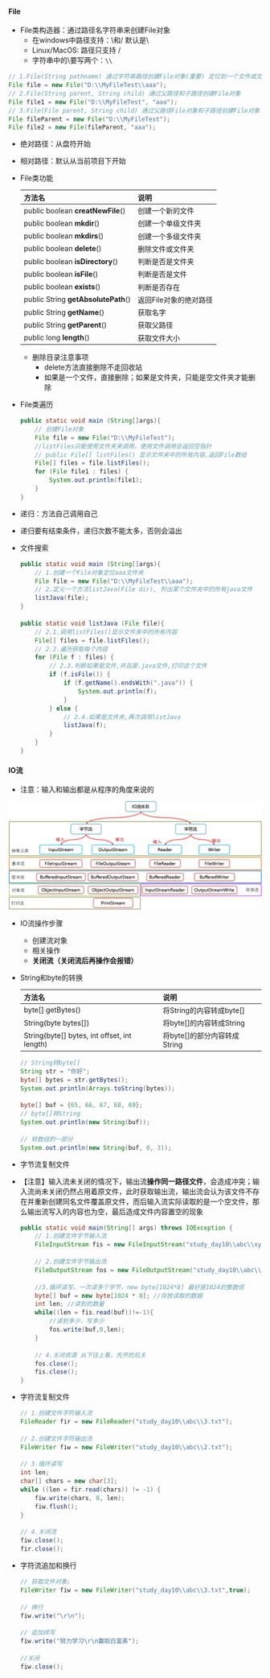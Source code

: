 #### File

- File类构造器：通过路径名字符串来创建File对象
  - 在windows中路径支持：\和/ 默认是\
  - Linux/MacOS: 路径只支持 /
  - 字符串中的\要写两个：`\\`

```java
// 1.File(String pathname) 通过字符串路径创建File对象(重要) 定位到一个文件或文件
File file = new File("D:\\MyFileTest\\aaa");
// 2.File(String parent, String child) 通过父路径和子路径创建File对象
File file1 = new File("D:\\MyFileTest", "aaa");
// 3.File(File parent, String child) 通过父路径File对象和子路径创建File对象
File fileParent = new File("D:\\MyFileTest");
File file2 = new File(fileParent, "aaa");
```



- 绝对路径：从盘符开始
- 相对路径：默认从当前项目下开始



- File类功能

  | 方法名                              | 说明                   |
  | ----------------------------------- | ---------------------- |
  | public boolean **creatNewFile**()   | 创建一个新的文件       |
  | public boolean **mkdir**()          | 创建一个单级文件夹     |
  | public boolean **mkdirs**()         | 创建一个多级文件夹     |
  | public boolean **delete**()         | 删除文件或文件夹       |
  | public boolean **isDirectory**()    | 判断是否是文件夹       |
  | public boolean **isFile**()         | 判断是否是文件         |
  | public boolean **exists**()         | 判断是否存在           |
  | public String **getAbsolutePath**() | 返回File对象的绝对路径 |
  | public String **getName**()         | 获取名字               |
  | public String **getParent**()       | 获取父路径             |
  | public long **length**()            | 获取文件大小           |

  - 删除目录注意事项
    - delete方法直接删除不走回收站
    - 如果是一个文件，直接删除；如果是文件夹，只能是空文件夹才能删除



- File类遍历

  ```java
  public static void main (String[]args){
      // 创建File对象
      File file = new File("D:\\MyFileTest");
      //listFiles只能使用文件夹来调用，使用文件调用会返回空指针
      // public File[] listFiles() 显示文件夹中的所有内容,返回File数组
      File[] files = file.listFiles();
      for (File file1 : files) {
          System.out.println(file1);
      }
  }
  ```

  

- 递归：方法自己调用自己
  
- 递归要有结束条件，递归次数不能太多，否则会溢出
  
- 文件搜索

  ```java
  public static void main (String[]args){
      // 1.创建一个File对象定位aaa文件夹
      File file = new File("D:\\MyFileTest\\aaa");
      // 2.定义一个方法listJava(File dir), 列出某个文件夹中的所有java文件
      listJava(file);
  }
  
  public static void listJava (File file){
      // 2.1.调用listFiles()显示文件夹中的所有内容
      File[] files = file.listFiles();
      // 2.2.遍历获取每个内容
      for (File f : files) {
          // 2.3.判断如果是文件,并且是.java文件,打印这个文件
          if (f.isFile()) {
              if (f.getName().endsWith(".java")) {
                  System.out.println(f);
              }
          } else {
              // 2.4.如果是文件夹,再次调用listJava
              listJava(f);
          }
      }
  }
  ```

  

#### IO流

- 注意：输入和输出都是从程序的角度来说的

![image-20221114195917387](images/image-20221114195917387.png)



- IO流操作步骤
  - 创建流对象
  - 相关操作
  - **关闭流（关闭流后再操作会报错）**



- String和byte的转换

  | 方法名                                       | 说明                         |
  | -------------------------------------------- | ---------------------------- |
  | byte[] getBytes()                            | 将String的内容转成byte[]     |
  | String(byte bytes[])                         | 将byte[]的内容转成String     |
  | String(byte[] bytes, int offset, int length) | 将byte[]的部分内容转成String |
  
  ```java
  // String转byte[]
  String str = "你好";
  byte[] bytes = str.getBytes();
  System.out.println(Arrays.toString(bytes));
  
  byte[] buf = {65, 66, 67, 68, 69};
  // byte[]转String
  System.out.println(new String(buf));
  
  // 转数组的一部分
  System.out.println(new String(buf, 0, 3));
  ```
  
  

- 字节流复制文件

- 【注意】输入流未关闭的情况下，输出流**操作同一路径文件**，会造成冲突；输入流尚未关闭仍然占用着原文件，此时获取输出流，输出流会认为该文件不存在并重新创建同名文件覆盖原文件，而后输入流实际读取的是一个空文件，那么输出流写入的内容也为空，最后造成文件内容置空的现象

  ```java
  public static void main(String[] args) throws IOException {
      // 1.创建文件字节输入流
      FileInputStream fis = new FileInputStream("study_day10\\abc\\xyz.png");
      
      // 2.创建文件字节输出流
      FileOutputStream fos = new FileOutputStream("study_day10\\abc\\xiena.png");
      
      //3.循环读写，一次读多个字节，new byte[1024*8] 最好是1024的整数倍
      byte[] buf = new byte[1024 * 8]; //存放读取的数据
      int len; //读到的数量
      while((len = fis.read(buf))!=-1){
          //读到多少，写多少
          fos.write(buf,0,len);
      }
      
      // 4.关闭资源 从下往上看，先开的后关
      fos.close();
      fis.close();
  }
  ```

  

- 字符流复制文件

  ```java
  // 1.创建文件字符输入流
  FileReader fir = new FileReader("study_day10\\abc\\3.txt");
  
  // 2.创建文件字符输出流
  FileWriter fiw = new FileWriter("study_day10\\abc\\2.txt");
  
  // 3.循环读写
  int len;
  char[] chars = new char[3];
  while ((len = fir.read(chars)) != -1) {
      fiw.write(chars, 0, len);
      fiw.flush();
  }
  
  // 4.关闭流
  fiw.close();
  fir.close();
  ```

  

- 字符流追加和换行

  ```java
  // 获取文件对象;
  FileWriter fiw = new FileWriter("study_day10\\abc\\3.txt",true);
  
  // 换行
  fiw.write("\r\n");
  
  // 追加续写
  fiw.write("努力学习\r\n赢取白富美");
  
  //关闭
  fiw.close();
  ```

  



